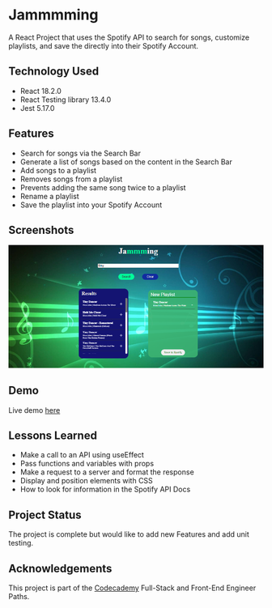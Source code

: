 # Jammmming

A React Project that uses the Spotify API to search for songs, customize playlists, and save the directly
into their Spotify Account.

## Technology Used

- React 18.2.0
- React Testing library 13.4.0
- Jest 5.17.0

## Features

- Search for songs via the Search Bar
- Generate a list of songs based on the content in the Search Bar
- Add songs to a playlist
- Removes songs from a playlist
- Prevents adding the same song twice to a playlist
- Rename a playlist
- Save the playlist into your Spotify Account

## Screenshots

![alt text](./public/images/screenshot.png)

## Demo

Live demo [here]()

## Lessons Learned

- Make a call to an API using useEffect
- Pass functions and variables with props
- Make a request to a server and format the response
- Display and position elements with CSS
- How to look for information in the Spotify API Docs

## Project Status

The project is complete but would like to add new Features and add unit testing.

## Acknowledgements

This project is part of the [Codecademy](www.codecademy.com) Full-Stack and Front-End Engineer Paths.

